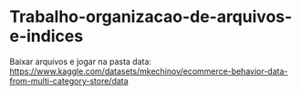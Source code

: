 # Trabalho-organizacao-de-arquivos-e-indices

Baixar arquivos e jogar na pasta data:
https://www.kaggle.com/datasets/mkechinov/ecommerce-behavior-data-from-multi-category-store/data
